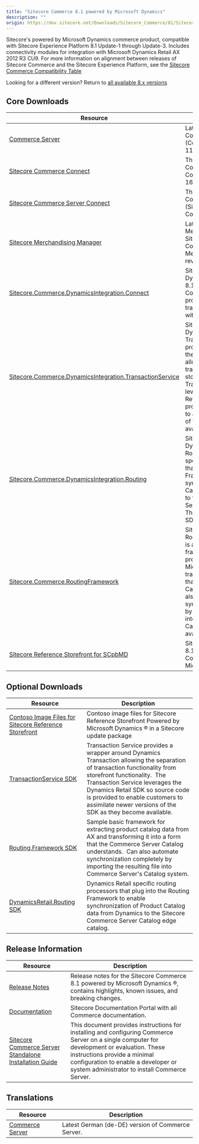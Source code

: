 ```yaml
---
title: "Sitecore Commerce 8.1 powered by Microsoft Dynamics"
description: ""
origin: https://dev.sitecore.net/Downloads/Sitecore_Commerce/81/Sitecore_Commerce_81_powered_by_Microsoft_Dynamics_Initial_Release.aspx
---
```


Sitecore's powered by Microsoft Dynamics commerce product, compatible with Sitecore Experience Platform 8.1 Update-1 through Update-3. Includes connectivity modules for integration with Microsoft Dynamics Retail AX 2012 R3 CU9. For more information on alignment between releases of Sitecore Commerce and the Sitecore Experience Platform, see the [Sitecore Commerce Compatibility Table](https://kb.sitecore.net/articles/316437)

Looking for a different version? Return to [all available 8.x versions](/downloads/Sitecore_Commerce)

## Core Downloads

 | Resource | Description |
 | --- | --- |
 | [Commerce Server](https://scdp.blob.core.windows.net/downloads/Sitecore%20Commerce/81/Sitecore%20Commerce%2081%20powered%20by%20Microsoft%20Dynamics%20Initial%20Release/Secure/CommerceServer-11.3.507.0.exe) | Latest version of the Commerce Server Core (CommerceServer-11.3.507.0) |
 | [Sitecore Commerce Connect](https://scdp.blob.core.windows.net/downloads/Sitecore%20Commerce/81/Sitecore%20Commerce%2081%20powered%20by%20Microsoft%20Dynamics%20Initial%20Release/Secure/Sitecore%20Commerce%20Connect%208.1%20rev.%20160202.zip) | The latest version of Sitecore Commerce Connect (Sitecore Commerce Connect 8.1 rev. 160202) |
 | [Sitecore Commerce Server Connect](https://scdp.blob.core.windows.net/downloads/Sitecore%20Commerce/81/Sitecore%20Commerce%2081%20powered%20by%20Microsoft%20Dynamics%20Initial%20Release/Secure/Sitecore%20Commerce%20Server%20Connect%208.1%20rev.%208.1.539.0.update) | The latest version of Sitecore Commerce Server Connect (Sitecore Commerce Server Connect 8.1 rev. 8.1.539.0) |
 | [Sitecore Merchandising Manager](https://scdp.blob.core.windows.net/downloads/Sitecore%20Commerce/81/Sitecore%20Commerce%2081%20powered%20by%20Microsoft%20Dynamics%20Initial%20Release/Secure/Sitecore%20Merchandising%20Manager%208.1%20rev.%208.1.543.0.update) | Latest version of the Sitecore Merchandising Manager for Sitecore powered by Commerce Server (Sitecore Merchandising Manager 8.1 rev. 8.1.543.0) |
 | [Sitecore.Commerce.DynamicsIntegration.Connect](https://scdp.blob.core.windows.net/downloads/Sitecore%20Commerce/81/Sitecore%20Commerce%2081%20powered%20by%20Microsoft%20Dynamics%20Initial%20Release/Secure/Sitecore.Commerce.DynamicsIntegration.Connect.8.1.399.0.update) | Sitecore Commerce DynamicsIntegration Connect 8.1.399.0 is a set of Sitecore Commerce Connect processors that implement transactional connectivity with Dynamics AX for Retail. |
 | [Sitecore.Commerce.DynamicsIntegration.TransactionService](https://scdp.blob.core.windows.net/downloads/Sitecore%20Commerce/81/Sitecore%20Commerce%2081%20powered%20by%20Microsoft%20Dynamics%20Initial%20Release/Secure/Sitecore.Commerce.DynamicsIntegration.TransactionService.8.1.399.0.update) | Sitecore Commerce DynamicsIntegration TransactionService 8.1.399.0 provides a wrapper around the Dynamics Transaction allowing the separation of transaction functionality from storefront functionality.  The Transaction Service leverages the Dynamics Retail SDK so source code is provided to enable customers to assimilate newer versions of the SDK as they become available. |
 | [Sitecore.Commerce.DynamicsIntegration.Routing](https://scdp.blob.core.windows.net/downloads/Sitecore%20Commerce/81/Sitecore%20Commerce%2081%20powered%20by%20Microsoft%20Dynamics%20Initial%20Release/Secure/Sitecore.Commerce.DynamicsIntegration.Routing.8.1.399.0.update) | Sitecore Commerce DynamicsIntegration Routing 8.1.399.0 a set of specific routing processors that plug into the Routing Framework to enable synchronization of Product Catalog data from Dynamics to the Sitecore Commerce Server Catalog edge catalog. This is also available as an SDK, below. |
 | [Sitecore.Commerce.RoutingFramework](https://scdp.blob.core.windows.net/downloads/Sitecore%20Commerce/81/Sitecore%20Commerce%2081%20powered%20by%20Microsoft%20Dynamics%20Initial%20Release/Secure/Sitecore.Commerce.RoutingFramework.8.1.399.0.update) | Sitecore Commerce RoutingFramework 8.1.399.0 is a sample basic framework for extracting product catalog data from Microsoft Dynamics and transforming it into a form that the Commerce Server Catalog understands.  Can also automate synchronization completely by importing the resulting file into Commerce Server's Catalog system. This is also available as an SDK, below. |
 | [Sitecore Reference Storefront for SCpbMD](https://github.com/Sitecore/Reference-Storefront/releases) | Sitecore Reference Storefront 8.1.478.0  for Sitecore Commerce powered by Microsoft Dynamics ® |

## Optional Downloads

 | Resource | Description |
 | --- | --- |
 | [Contoso Image Files for Sitecore Reference Storefront](https://scdp.blob.core.windows.net/downloads/Sitecore%20Commerce/81/Sitecore%20Commerce%2081%20powered%20by%20Microsoft%20Dynamics%20Initial%20Release/Secure/ContosoImages-1.update) | Contoso image files for Sitecore Reference Storefront Powered by Microsoft Dynamics ® in a Sitecore update package |
 | [TransactionService SDK](https://scdp.blob.core.windows.net/downloads/Sitecore%20Commerce/81/Sitecore%20Commerce%2081%20powered%20by%20Microsoft%20Dynamics%20Initial%20Release/Secure/TransactionService.8.1.399.0.zip) | Transaction Service provides a wrapper around Dynamics Transaction allowing the separation of transaction functionality from storefront functionality.  The Transaction Service leverages the Dynamics Retail SDK so source code is provided to enable customers to assimilate newer versions of the SDK as they become available. |
 | [Routing.Framework SDK](https://scdp.blob.core.windows.net/downloads/Sitecore%20Commerce/81/Sitecore%20Commerce%2081%20powered%20by%20Microsoft%20Dynamics%20Initial%20Release/Secure/Routing.Framework.Sdk.8.1.399.0.zip) | Sample basic framework for extracting product catalog data from AX and transforming it into a form that the Commerce Server Catalog understands.  Can also automate synchronization completely by importing the resulting file into Commerce Server's Catalog system. |
 | [DynamicsRetail.Routing SDK](https://scdp.blob.core.windows.net/downloads/Sitecore%20Commerce/81/Sitecore%20Commerce%2081%20powered%20by%20Microsoft%20Dynamics%20Initial%20Release/Secure/DynamicsRetail.Routing.8.1.399.0.zip) | Dynamics Retail specific routing processors that plug into the Routing Framework to enable synchronization of Product Catalog data from Dynamics to the Sitecore Commerce Server Catalog edge catalog. |

## Release Information

 | Resource | Description |
 | --- | --- |
 | [Release Notes](http://commercesdn.sitecore.net/SCpbmd81/releasenotes/en-us/index.html) | Release notes for the Sitecore Commerce 8.1 powered by Microsoft Dynamics ®, contains highlights, known issues, and breaking changes. |
 | [Documentation](https://doc.sitecore.com) | Sitecore Documentation Portal with all Commerce documentation. |
 | [Sitecore Commerce Server Standalone Installation Guide](http://commercesdn.sitecore.net/SCpbCS81/SitecoreCommerceInstallationGuide/en-us/index_frames.html) | This document provides instructions for installing and configuring Commerce Server on a single computer for development or evaluation. These instructions provide a minimal configuration to enable a developer or system administrator to install Commerce Server. |

## Translations

 | Resource | Description |
 | --- | --- |
 | [Commerce Server](https://scdp.blob.core.windows.net/downloads/Sitecore%20Commerce/81/Sitecore%20Commerce%2081%20powered%20by%20Microsoft%20Dynamics%20Initial%20Release/Secure/CommerceServer-11.3.508.0.exe) | Latest German (de-DE) version of Commerce Server. |